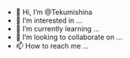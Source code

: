 - 👋 Hi, I’m @Tekumishina
- 👀 I’m interested in ...
- 🌱 I’m currently learning ...
- 💞️ I’m looking to collaborate on ...
- 📫 How to reach me ...

<!---
Tekumishina/Tekumishina is a ✨ special ✨ repository because its `README.md` (this file) appears on your GitHub profile.
You can click the Preview link to take a look at your changes.
--->
